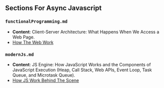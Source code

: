 ## Sections For Async Javascript

### `functionalProgramming.md`

- **Content**: Client-Server Architecture: What Happens When We Access a Web Page.
- [How The Web Work](./sections//howTheWebWork.md)

### `modernJs.md`

- **Content**: JS Engine: How JavaScript Works and the Components of JavaScript Execution (Heap, Call Stack, Web APIs, Event Loop, Task Queue, and Microtask Queue).
- [How JS Work Behind The Scene](./sections/howJsWorkBehindTheScene.md)

